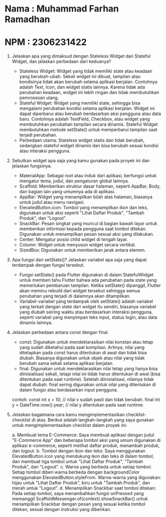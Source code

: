 # Nama : Muhammad Farhan Ramadhan
# NPM : 2306231422

1. Jelaskan apa yang dimaksud dengan Stateless Widget dan Stateful Widget, dan jelaskan perbedaan dari keduanya?
    - Stateless Widget: Widget yang tidak memiliki state atau keadaan yang berubah-ubah. Sekali widget ini dibuat, tampilan atau kondisinya tidak akan berubah selama aplikasi berjalan. Contohnya adalah Text, Icon, dan widget statis lainnya. Karena tidak ada perubahan keadaan, widget ini lebih ringan dan tidak membutuhkan pemrosesan ulang.
    - Stateful Widget: Widget yang memiliki state, sehingga bisa mengalami perubahan kondisi selama aplikasi berjalan. Widget ini dapat diperbarui atau berubah berdasarkan aksi pengguna atau data baru. Contohnya adalah TextField, Checkbox, atau widget yang membutuhkan perubahan tampilan secara dinamis. Stateful Widget membutuhkan metode setState() untuk memperbarui tampilan saat terjadi perubahan.
    - Perbedaan utama: Stateless widget statis dan tidak berubah, sedangkan stateful widget dinamis dan bisa berubah sesuai kondisi atau interaksi pengguna.

2. Sebutkan widget apa saja yang kamu gunakan pada proyek ini dan jelaskan fungsinya.
    - MaterialApp: Sebagai root atau induk dari aplikasi, berfungsi untuk mengatur tema, judul, dan pengaturan global lainnya.
    - Scaffold: Memberikan struktur dasar halaman, seperti AppBar, Body, dan bagian lain yang umumnya ada di aplikasi.
    - AppBar: Widget yang menampilkan bilah atas halaman, biasanya untuk judul atau menu navigasi.
    - ElevatedButton.icon: Tombol yang menampilkan ikon dan teks, digunakan untuk aksi seperti "Lihat Daftar Produk", "Tambah Produk", dan "Logout".
    - SnackBar: Pesan singkat yang muncul di bagian bawah layar untuk memberikan informasi kepada pengguna saat tombol ditekan. Digunakan untuk menampilkan pesan sesuai aksi yang dilakukan.
    - Center: Mengatur posisi child widget di tengah layar.
    - Column: Widget untuk menyusun widget secara vertikal.
    - SizedBox: Digunakan untuk memberikan jarak antara elemen.

3. Apa fungsi dari setState()? Jelaskan variabel apa saja yang dapat terdampak dengan fungsi tersebut.
    - Fungsi setState() pada Flutter digunakan di dalam StatefulWidget untuk memberi tahu Flutter bahwa ada perubahan pada state yang memerlukan pembaruan tampilan. Ketika setState() dipanggil, Flutter akan memicu rebuild dari widget tersebut sehingga semua perubahan yang terjadi di dalamnya akan ditampilkan.
    - Variabel-variabel yang terdampak oleh setState() adalah variabel yang terkait dengan state dari widget itu sendiri, biasanya variabel yang diubah seiring waktu atau berdasarkan interaksi pengguna, seperti variabel yang menyimpan teks input, status login, atau data dinamis lainnya.

4. Jelaskan perbedaan antara const dengan final.
    - const: Digunakan untuk mendeklarasikan nilai konstan atau tetap yang sudah diketahui pada saat kompilasi. Artinya, nilai yang ditetapkan pada const harus ditentukan di awal dan tidak bisa diubah. Biasanya digunakan untuk objek atau nilai yang tidak berubah sama sekali selama aplikasi berjalan.
    - final: Digunakan untuk mendeklarasikan nilai tetap yang hanya bisa diinisialisasi sekali, tetapi nilai ini tidak harus ditentukan di awal (bisa ditentukan pada saat runtime). Setelah diinisialisasi, nilainya tidak dapat diubah. final sering digunakan untuk nilai yang ditentukan di dalam fungsi atau berdasarkan input pengguna.

    contoh:
    const int x = 10; // nilai x sudah pasti dan tidak berubah.
    final int y = DateTime.now().year; // nilai y ditentukan pada saat runtime.

5. Jelaskan bagaimana cara kamu mengimplementasikan checklist-checklist di atas.
    Berikut adalah langkah-langkah yang saya gunakan untuk mengimplementasikan checklist dalam proyek ini:

    a. Membuat tema E-Commerce: Saya membuat aplikasi dengan judul "E-Commerce App" dan beberapa tombol aksi yang umum digunakan di aplikasi e-commerce, seperti melihat daftar produk, menambah produk, dan logout.
    b. Tombol dengan ikon dan teks: Saya menggunakan ElevatedButton.icon yang mendukung ikon dan teks di dalam tombol, dan membuat tiga tombol untuk "Lihat Daftar Produk", "Tambah Produk", dan "Logout".
    c. Warna yang berbeda untuk setiap tombol: Setiap tombol diberi warna berbeda dengan backgroundColor menggunakan ElevatedButton.styleFrom. Warna-warna yang digunakan: hijau untuk "Lihat Daftar Produk", biru untuk "Tambah Produk", dan merah untuk "Logout".
    d. Menampilkan Snackbar saat tombol ditekan: Pada setiap tombol, saya menambahkan fungsi onPressed yang memanggil ScaffoldMessenger.of(context).showSnackBar() untuk menampilkan Snackbar dengan pesan yang sesuai ketika tombol ditekan, sesuai dengan instruksi yang diberikan.


